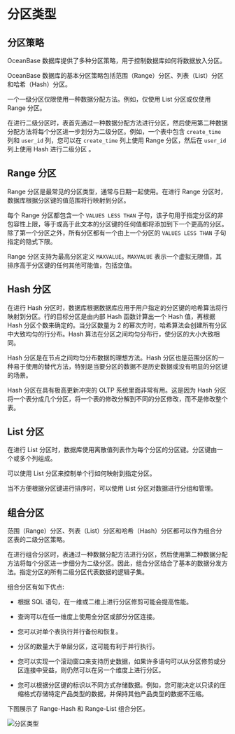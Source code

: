 # 分区类型 

## 分区策略 

OceanBase 数据库提供了多种分区策略，用于控制数据库如何将数据放入分区。

OceanBase 数据库的基本分区策略包括范围（Range）分区、列表（List）分区和哈希（Hash）分区。

一个一级分区仅限使用一种数据分配方法。例如，仅使用 List 分区或仅使用 Range 分区。

在进行二级分区时，表首先通过一种数据分配方法进行分区，然后使用第二种数据分配方法将每个分区进一步划分为二级分区。例如，一个表中包含 `create_time` 列和 `user_id` 列，您可以在 `create_time` 列上使用 Range 分区，然后在 `user_id` 列上使用 Hash 进行二级分区 。

## Range 分区 

Range 分区是最常见的分区类型，通常与日期一起使用。在进行 Range 分区时，数据库根据分区键的值范围将行映射到分区。

​每个 Range 分区都包含一个 `VALUES LESS THAN` 子句，该子句用于指定分区的非包容性上限，等于或高于此文本的分区键的任何值都将添加到下一个更高的分区。除了第一个分区之外，所有分区都有一个由上一个分区的 `VALUES LESS THAN` 子句指定的隐式下限。

Range 分区支持为最高分区定义 `MAXVALUE`。`MAXVALUE` 表示一个虚拟无限值，其排序高于分区键的任何其他可能值，包括空值。

## Hash 分区 

在进行 Hash 分区时，数据库根据数据库应用于用户指定的分区键的哈希算法将行映射到分区。行的目标分区是由内部 Hash 函数计算出一个 Hash 值，再根据 Hash 分区个数来确定的。当分区数量为 2 的幂次方时，哈希算法会创建所有分区中大致均匀的行分布。Hash 算法在分区之间均匀分布行，使分区的大小大致相同。

​Hash 分区是在节点之间均匀分布数据的理想方法。Hash 分区也是范围分区的一种易于使用的替代方法，特别是当要分区的数据不是历史数据或没有明显的分区键的场景。

Hash 分区在具有极高更新冲突的 OLTP 系统里面非常有用。这是因为 Hash 分区将一个表分成几个分区，将一个表的修改分解到不同的分区修改，而不是修改整个表。

## List 分区 

在进行 List 分区时，数据库使用离散值列表作为每个分区的分区键。分区键由一个或多个列组成。

可以使用 List 分区来控制单个行如何映射到指定分区。 

当不方便根据分区键进行排序时，可以使用 List 分区对数据进行分组和管理。

## 组合分区 

范围（Range）分区、列表（List）分区和哈希（Hash）分区都可以作为组合分区表的二级分区策略。

在进行组合分区时，表通过一种数据分配方法进行分区，然后使用第二种数据分配方法将每个分区进一步细分为二级分区。因此，组合分区结合了基本的数据分发方法。指定分区的所有二级分区代表数据的逻辑子集。

组合分区有如下优点:

* 根据 SQL 语句，在一维或二维上进行分区修剪可能会提高性能。

* 查询可以在任一维度上使用全分区或部分分区连接。 

* 您可以对单个表执行并行备份和恢复。 

* 分区的数量大于单层分区，这可能有利于并行执行。

* 您可以实现一个滚动窗口来支持历史数据，如果许多语句可以从分区修剪或分区连接中受益，则仍然可以在另一个维度上进行分区。

* 您可以根据分区键的标识以不同方式存储数据。例如，您可能决定以只读的压缩格式存储特定产品类型的数据，并保持其他产品类型的数据不压缩。

下图展示了 Range-Hash 和 Range-List 组合分区。

![分区类型](https://help-static-aliyun-doc.aliyuncs.com/assets/img/zh-CN/3753623461/p355750.jpg)
